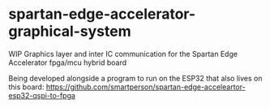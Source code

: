 # spartan-edge-accelerator-graphical-system
WIP Graphics layer and inter IC communication for the Spartan Edge Accelerator fpga/mcu hybrid board

Being developed alongside a program to run on the ESP32 that also lives on this board: https://github.com/smartperson/spartan-edge-acceleartor-esp32-qspi-to-fpga
